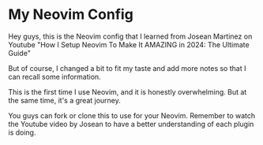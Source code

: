 # My Neovim Config

Hey guys, this is the Neovim config that I learned from Josean Martinez on Youtube "How I Setup Neovim To Make It AMAZING in 2024: The Ultimate Guide"

But of course, I changed a bit to fit my taste and add more notes so that I can recall some information.

This is the first time I use Neovim, and it is honestly overwhelming. But at the same time, it's a great journey.

You guys can fork or clone this to use for your Neovim. Remember to watch the Youtube video by Josean to have a better understanding of each plugin is doing.

